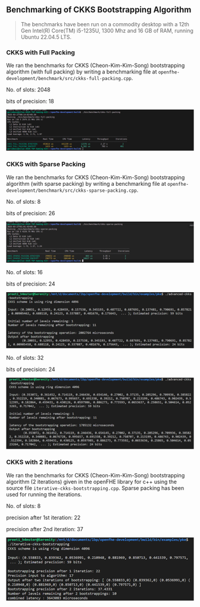 ## Benchmarking of CKKS Bootstrapping Algorithm

>The benchmarks have been run on a commodity desktop with a 12th Gen Intel(R) Core(TM) i5-1235U, 1300 Mhz and 16 GB of RAM, running Ubuntu 22.04.5 LTS.

### CKKS with Full Packing

We ran the benchmarks for CKKS (Cheon-Kim-Kim-Song) bootstrapping algorithm (with full packing) by writing a benchmarking file at `openfhe-development/benchmark/src/ckks-full-packing.cpp`.

No. of slots: 2048

bits of precision: 18

![ckks-full-packing](../../images/ckks-benchmark-full-packing.png)

### CKKS with Sparse Packing

We ran the benchmarks for CKKS (Cheon-Kim-Kim-Song) bootstrapping algorithm (with sparse packing) by writing a benchmarking file at `openfhe-development/benchmark/src/ckks-sparse-packing.cpp`.

No. of slots: 8

bits of precision: 26

![ckks-sparse-packing](../../images/ckks-benchmark-sparse-packing.png)

No. of slots: 16

bits of precision: 24

![ckks-sparse-packing-2](../../images/adv-ckks-16.png)

No. of slots: 32

bits of precision: 24

![ckks-sparse-packing-3](../../images/adv-ckks-32.png)

### CKKS with 2 iterations

We ran the benchmarks for CKKS (Cheon-Kim-Kim-Song) bootstrapping algorithm (2 iterations) given in the openFHE library for c++ using the source file `iterative-ckks-bootstrapping.cpp`. Sparse packing has been used for running the iterations.

No. of slots: 8

precision after 1st iteration: 22

precision after 2nd iteration: 37

![ckks-with-2-iterations](../../images/iter-ckks.png)


